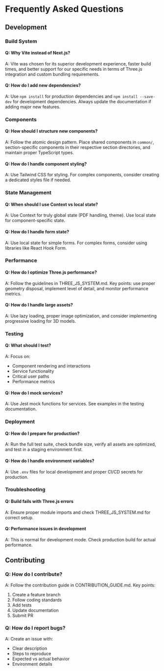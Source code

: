 # Frequently Asked Questions

## Development

### Build System

#### Q: Why Vite instead of Next.js?
A: Vite was chosen for its superior development experience, faster build times, and better support for our specific needs in terms of Three.js integration and custom bundling requirements.

#### Q: How do I add new dependencies?
A: Use `npm install` for production dependencies and `npm install --save-dev` for development dependencies. Always update the documentation if adding major new features.

### Components

#### Q: How should I structure new components?
A: Follow the atomic design pattern. Place shared components in `common/`, section-specific components in their respective section directories, and maintain proper TypeScript types.

#### Q: How do I handle component styling?
A: Use Tailwind CSS for styling. For complex components, consider creating a dedicated styles file if needed.

### State Management

#### Q: When should I use Context vs local state?
A: Use Context for truly global state (PDF handling, theme). Use local state for component-specific state.

#### Q: How do I handle form state?
A: Use local state for simple forms. For complex forms, consider using libraries like React Hook Form.

### Performance

#### Q: How do I optimize Three.js performance?
A: Follow the guidelines in THREE_JS_SYSTEM.md. Key points: use proper geometry disposal, implement level of detail, and monitor performance metrics.

#### Q: How do I handle large assets?
A: Use lazy loading, proper image optimization, and consider implementing progressive loading for 3D models.

### Testing

#### Q: What should I test?
A: Focus on:
- Component rendering and interactions
- Service functionality
- Critical user paths
- Performance metrics

#### Q: How do I mock services?
A: Use Jest mock functions for services. See examples in the testing documentation.

### Deployment

#### Q: How do I prepare for production?
A: Run the full test suite, check bundle size, verify all assets are optimized, and test in a staging environment first.

#### Q: How do I handle environment variables?
A: Use `.env` files for local development and proper CI/CD secrets for production.

### Troubleshooting

#### Q: Build fails with Three.js errors
A: Ensure proper module imports and check THREE_JS_SYSTEM.md for correct setup.

#### Q: Performance issues in development
A: This is normal for development mode. Check production build for actual performance.

## Contributing

### Q: How do I contribute?
A: Follow the contribution guide in CONTRIBUTION_GUIDE.md. Key points:
1. Create a feature branch
2. Follow coding standards
3. Add tests
4. Update documentation
5. Submit PR

### Q: How do I report bugs?
A: Create an issue with:
- Clear description
- Steps to reproduce
- Expected vs actual behavior
- Environment details
